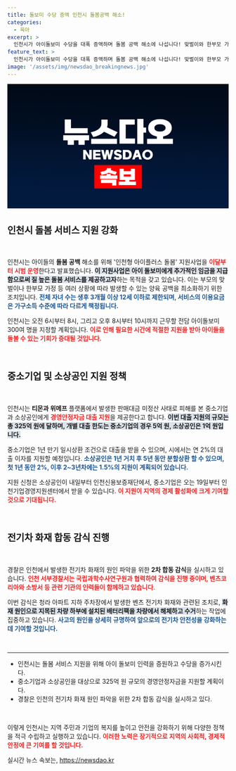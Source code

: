 ```yaml
---
title: 돌보미 수당 증액 인천시 돌봄공백 해소!
categories:
  - 육아
excerpt: >
  인천시가 아이돌보미 수당을 대폭 증액하며 돌봄 공백 해소에 나섭니다! 맞벌이와 한부모 가정의 자녀를 위한 인천형 아이플러스 돌봄이 오늘부터 시범 운영됩니다. 더 나아가, 피해 중소기업을 위해 325억원 규모의 대출 지원도 시작됩니다. 클릭하여 자세한 소식을 확인해보세요!
feature_text: >
  인천시가 아이돌보미 수당을 대폭 증액하며 돌봄 공백 해소에 나섭니다! 맞벌이와 한부모 가정의 자녀를 위한 인천형 아이플러스 돌봄이 오늘부터 시범 운영됩니다. 더 나아가, 피해 중소기업을 위해 325억원 규모의 대출 지원도 시작됩니다. 클릭하여 자세한 소식을 확인해보세요!
image: '/assets/img/newsdao_breakingnews.jpg'
---
```


<p><img src="/assets/img/newsdao_breakingnews.jpg" alt="pcversion 속보" /></p>

<h2 data-ke-size="size26">인천시 돌봄 서비스 지원 강화</h2>

<p data-ke-size="size16">&nbsp;</p>

<p>인천시는 아이들의 <b>돌봄 공백</b> 해소를 위해 '인천형 아이플러스 돌봄' 지원사업을 <b><span style="color: #ee2323;">이달부터 시범 운영</span></b>한다고 발표했습니다. <b><span style="background-color: #21538527;">이 지원사업은 아이 돌보미에게 추가적인 임금을 지급함으로써 질 높은 돌봄 서비스를 제공하고자</span></b>하는 목적을 갖고 있습니다. 이는 부모의 맞벌이나 한부모 가정 등 여러 상황에 따라 발생할 수 있는 양육 공백을 최소화하기 위한 조치입니다. <b><span style="color: #1a5490;">전체 자녀 수는 생후 3개월 이상 12세 이하로 제한되며, 서비스의 이용요금은 가구소득 수준에 따라 다르게 책정됩니다.</span></b> </p>

<p>인천시는 오전 6시부터 8시, 그리고 오후 8시부터 10시까지 근무할 전담 아이돌보미 300여 명을 지정할 계획입니다. <b><span style="color: #ee2323;">이로 인해 필요한 시간에 적절한 지원을 받아 아이들을 돌볼 수 있는 기회가 증대될 것입니다.</span></b> </p>

<p data-ke-size="size16">&nbsp;</p>

<h2 data-ke-size="size26">중소기업 및 소상공인 지원 정책</h2>

<p data-ke-size="size16">&nbsp;</p>

<p>인천시는 <b>티몬과 위메프</b> 플랫폼에서 발생한 판매대금 미정산 사태로 피해를 본 중소기업과 소상공인에게 <b><span style="color: #ee2323;">경영안정자금 대출 지원</span></b>을 제공한다고 합니다. <b><span style="background-color: #21538527;">이번 대출 지원의 규모는 총 325억 원에 달하며, 개별 대출 한도는 중소기업의 경우 5억 원, 소상공인은 1억 원입니다.</span></b> </p>

<p>중소기업은 1년 만기 일시상환 조건으로 대출을 받을 수 있으며, 시에서는 연 2%의 대출 이자를 지원할 예정입니다. <b><span style="color: #1a5490;">소상공인은 1년 거치 후 5년 동안 분할상환 할 수 있으며, 첫 1년 동안 2%, 이후 2~3년차에는 1.5%의 지원이 계획되어 있습니다.</span></b> </p>

<p>지원 신청은 소상공인이 내일부터 인천신용보증재단에서, 중소기업은 오는 19일부터 인천기업경영지원센터에서 받을 수 있습니다. <b><span style="color: #ee2323;">이 지원이 지역의 경제 활성화에 크게 기여할 것으로 기대됩니다.</span></b> </p>

<p data-ke-size="size16">&nbsp;</p>

<h2 data-ke-size="size26">전기차 화재 합동 감식 진행</h2>

<p data-ke-size="size16">&nbsp;</p>

<p>경찰은 인천에서 발생한 전기차 화재의 원인 파악을 위한 <b>2차 합동 감식</b>을 실시하고 있습니다. <b><span style="color: #ee2323;">인천 서부경찰서는 국립과학수사연구원과 협력하여 감식을 진행 중이며, 벤츠코리아와 소방서 등 관련 기관의 인력들이 함께하고 있습니다.</span></b> </p>

<p>이번 감식은 청라 아파트 지하 주차장에서 발생한 벤츠 전기차 화재와 관련된 조치로, <b><span style="background-color: #21538527;">화재 원인으로 지목된 차량 하부에 설치된 배터리팩을 차량에서 해체하고 수거</span></b>하는 작업에 집중하고 있습니다. <b><span style="color: #1a5490;">사고의 원인을 상세히 규명하여 앞으로의 전기차 안전성을 강화하는데 기여할 것입니다.</span></b> </p>

<p data-ke-size="size16">&nbsp;</p>

<hr>

<ul>
<li>인천시는 돌봄 서비스 지원을 위해 아이 돌보미 인력을 증원하고 수당을 증가시킨다.</li>
<li>중소기업과 소상공인을 대상으로 325억 원 규모의 경영안정자금을 지원할 계획이다.</li>
<li>경찰은 인천의 전기차 화재 원인 파악을 위한 2차 합동 감식을 실시하고 있다.</li>
</ul>

<p data-ke-size="size16">&nbsp;</p>

<p>이렇게 인천시는 지역 주민과 기업의 복지를 높이고 안전을 강화하기 위해 다양한 정책을 적극 수립하고 실행하고 있습니다. <b><span style="color: #ee2323;">이러한 노력은 장기적으로 지역의 사회적, 경제적 안정에 큰 기여를 할 것입니다.</span></b></p>
실시간 뉴스 속보는, <a href="https://newsdao.kr" rel="dofollow">https://newsdao.kr</a>


